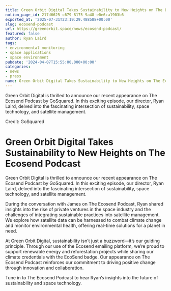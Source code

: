 ```yaml
---
title: Green Orbit Digital Takes Sustainability to New Heights on The Ecosend Podcast
notion_page_id: 217d6625-c679-8175-9a48-e0e6ca1903b6
exported_at: '2025-07-31T23:19:29.488588+00:00'
slug: ecosend-podcast
url: https://greenorbit.space/news/ecosend-podcast/
featured: false
author: Ryan Laird
tags:
- environmental monitoring
- space applications
- space environment
pubdate: '2024-04-07T15:55:00.000+00:00'
categories:
- news
- press
name: Green Orbit Digital Takes Sustainability to New Heights on The Ecosend Podcast
---
```


Green Orbit Digital is thrilled to announce our recent appearance on The Ecosend Podcast by GoSquared. In this exciting episode, our director, Ryan Laird, delved into the fascinating intersection of sustainability, space technology, and satellite management.

Credit: GoSquared

# Green Orbit Digital Takes Sustainability to New Heights on The Ecosend Podcast

Green Orbit Digital is thrilled to announce our recent appearance on The Ecosend Podcast by GoSquared. In this exciting episode, our director, Ryan Laird, delved into the fascinating intersection of sustainability, space technology, and satellite management.

During the conversation with James on The Ecosend Podcast, Ryan shared insights into the rise of private ventures in the space industry and the challenges of integrating sustainable practices into satellite management. We explore how satellite data can be harnessed to combat climate change and monitor environmental health, offering real-time solutions for a planet in need.

At Green Orbit Digital, sustainability isn’t just a buzzword—it’s our guiding principle. Through our use of the Ecosend emailing platform, we’re proud to support renewable energy and reforestation projects while sharing our climate credentials with the EcoSend badge. Our appearance on The Ecosend Podcast reinforces our commitment to driving positive change through innovation and collaboration.

Tune in to The Ecosend Podcast to hear Ryan’s insights into the future of sustainability and space technology. 